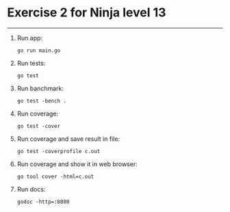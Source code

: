 # Exercise 2 for Ninja level 13

---

1. Run app:
    ```shell
    go run main.go
    ```
1. Run tests:
    ```shell
    go test
    ```
1. Run banchmark:
    ```shell
    go test -bench .
    ```
1. Run coverage:
    ```shell
    go test -cover
    ```
1. Run coverage and save result in file:
    ```shell
    go test -coverprofile c.out
    ```
1. Run coverage and show it in web browser:
    ```shell
    go tool cover -html=c.out
    ```
1. Run docs:
    ```shell
    godoc -http=:8080
    ```
